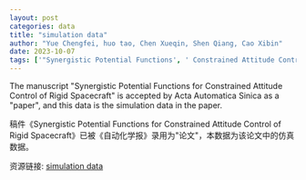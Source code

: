 ```yaml
---
layout: post
categories: data
title: "simulation data"
author: "Yue Chengfei, huo tao, Chen Xueqin, Shen Qiang, Cao Xibin"
date: 2023-10-07
tags: ['"Synergistic Potential Functions', ' Constrained Attitude Control', ' Rigid Spacecraft', ' Acta Automatica Sinica', ' simulation data"']
---
```


The manuscript "Synergistic Potential Functions for Constrained Attitude Control of Rigid Spacecraft" is accepted by Acta Automatica Sinica as a "paper", and this data is the simulation data in the paper.

稿件《Synergistic Potential Functions for Constrained Attitude Control of Rigid Spacecraft》已被《自动化学报》录用为"论文"，本数据为该论文中的仿真数据。

资源链接: [simulation data](https://doi.org/10.57760/sciencedb.11769)
